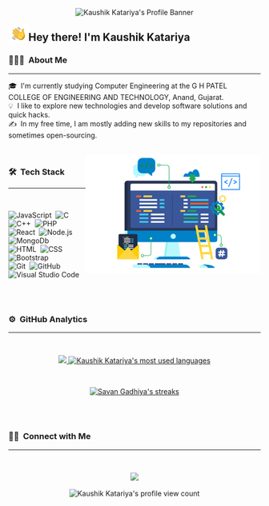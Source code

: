 
<p align="center">
    <img src="https://readme-typing-svg.herokuapp.com?font=Playball&color=0000FF&size=45&center=true&vCenter=true&width=900&height=100&lines=Welcome+to+Kaushik+Katariya's+Github+Profile..." alt="Kaushik Katariya's Profile Banner" />
</p>


<p><img alt="Night Coding" src="./assets/Hand%20Wave.gif" width='40' align="left"/><h2>Hey there! I'm Kaushik Katariya</h2></p>

### 👨🏻‍💻 &nbsp;About Me
---
🎓 &nbsp;I'm currently studying Computer Engineering at the G H PATEL COLLEGE OF ENGINEERING AND TECHNOLOGY, Anand, Gujarat.\
💡 &nbsp;I like to explore new technologies and develop software solutions and quick hacks.\
✍️ &nbsp;In my free time, I am mostly adding new skills to my repositories and sometimes open-sourcing.
<!-- ✉️ &nbsp;You can shoot me an email at savangadhiya7623@gmail.com! I'll try to respond as soon as I can. -->


<br />
<img width="350" alt="Night Coding" src="./assets/Custom-Development.gif" align="right" />

### 🛠 &nbsp;Tech Stack
---
<br />


![JavaScript](https://img.shields.io/badge/-JavaScript-05122A?style=flat&logo=javascript)&nbsp;
![C](https://img.shields.io/badge/-C-05122A?style=flat&logo=C&logoColor=A8B9CC)&nbsp;
![C++](https://img.shields.io/badge/-C++-05122A?style=flat&logo=C%2B%2B&logoColor=00599C)&nbsp;
![PHP](https://img.shields.io/badge/-PHP-05122A?style=flat&logo=php)&nbsp;
\
![React](https://img.shields.io/badge/-React-05122A?style=flat&logo=react)&nbsp;
![Node.js](https://img.shields.io/badge/-Node.js-05122A?style=flat&logo=node.js)&nbsp;
![MongoDb](https://img.shields.io/badge/-MongoDb-05122A?style=flat&logo=mongodb)&nbsp;
\
![HTML](https://img.shields.io/badge/-HTML-05122A?style=flat&logo=HTML5)&nbsp;
![CSS](https://img.shields.io/badge/-CSS-05122A?style=flat&logo=CSS3&logoColor=1572B6)&nbsp;
![Bootstrap](https://img.shields.io/badge/-Bootstrap-05122A?style=flat&logo=bootstrap&logoColor=563D7C)&nbsp;
\
![Git](https://img.shields.io/badge/-Git-05122A?style=flat&logo=git)&nbsp;
![GitHub](https://img.shields.io/badge/-GitHub-05122A?style=flat&logo=github)&nbsp;
![Visual Studio Code](https://img.shields.io/badge/-Visual%20Studio%20Code-05122A?style=flat&logo=visual-studio-code&logoColor=007ACC)&nbsp;

<br /><br />

### ⚙️ &nbsp;GitHub Analytics
---
<br />

<p align="center">
<a href="https://github.com/Kaushik2710" target="_blank">
  <img height="160em" src="https://github-readme-stats.vercel.app/api?username=Kaushik2710&show_icons=true&theme=algolia&include_all_commits=true&count_private=true&bg_color=0d1117&title_color=00ddd7&hide_border=false&border_color=FFFFFF"/>
  <img height="160em" src="https://github-readme-stats.vercel.app/api/top-langs/?username=Kaushik2710&layout=compact&hide=handlebars&theme=algolia&bg_color=0D1117&hide_border=false&&title_color=00ddd7&border_color=FFFFFF" alt="Kaushik Katariya's most used languages"/>
</p>
<br />
<p align="center">
    <img src="http://github-readme-streak-stats.herokuapp.com?user=Kaushik2710&theme=dark&background=0D1117&hide_border=&border_color=FFFFFF&ring=00DDD7&fire=00DDD7&stroke=F1F1F1&currStreakNum=FFFFFF&sideNums=FFFFFF&currStreakLabel=00DDD7&dates=CACACA" alt="Savan Gadhiya's streaks" />
</p>
</a>
<!-- <img src="https://activity-graph.herokuapp.com/graph?username=Kaushik2710&theme=react-dark&hide_border=false" /> -->

<br /><br />

### 🤝🏻 &nbsp;Connect with Me
---
<br />
<p align="center">
    <a href="https://www.linkedin.com/in/kaushik-katariya-617185207/" target="_blank"><img src="https://img.shields.io/badge/-Kaushik%20Katariya-0077B5?style=flat&logo=Linkedin&logoColor=white"/></a>
</p>

<p align="center"> <img src="https://komarev.com/ghpvc/?username=Kaushik2710&label=Profile%20views&color=0e75b6&style=plastic" alt="Kaushik Katariya's profile view count" /> </p>
